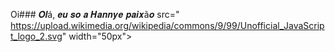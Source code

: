 Oi### 𝑶𝒍á, 𝒆𝒖 𝒔𝒐 𝒂 𝑯𝒂𝒏𝒏𝒚𝒆 𝒑𝒂𝒊𝒙ã𝒐
 src=" https://upload.wikimedia.org/wikipedia/commons/9/99/Unofficial_JavaScript_logo_2.svg" width="50px">
